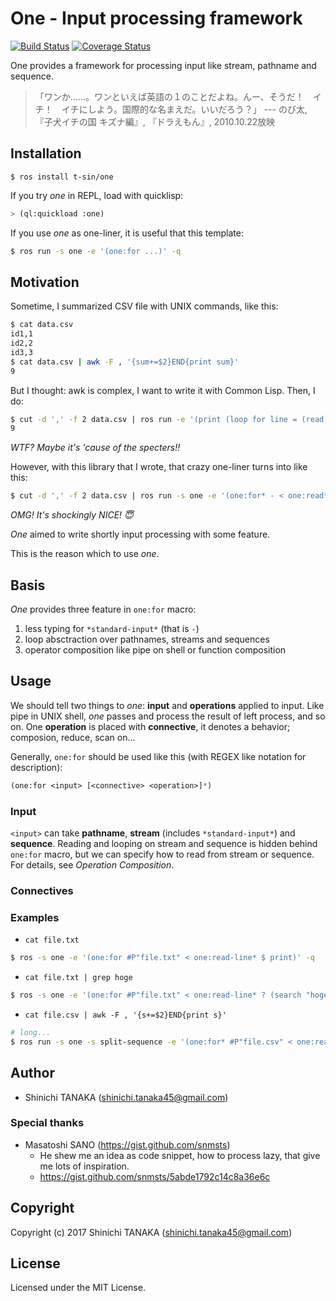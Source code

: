 # One - Input processing framework

[![Build Status](https://travis-ci.org/t-sin/one.svg?branch=master)](https://travis-ci.org/t-sin/one)
[![Coverage Status](https://coveralls.io/repos/github/t-sin/one/badge.svg?branch=master)](https://coveralls.io/github/t-sin/one?branch=master)

One provides a framework for processing input like stream, pathname and sequence.


> 「ワンか……。ワンといえば英語の１のことだよね。んー、そうだ！　イチ！　イチにしよう。国際的な名まえだ。いいだろう？」
> --- のび太, 『子犬イチの国 キズナ編』, 『ドラえもん』, 2010.10.22放映


## Installation

```
$ ros install t-sin/one
```

If you try *one* in REPL, load with quicklisp:

```lisp
> (ql:quickload :one)
```

If you use *one* as one-liner, it is useful that this template:

```sh
$ ros run -s one -e '(one:for ...)' -q
```

## Motivation

Sometime, I summarized CSV file with UNIX commands, like this:

```sh
$ cat data.csv
id1,1
id2,2
id3,3
$ cat data.csv | awk -F , '{sum+=$2}END{print sum}'
9
```

But I thought: awk is complex, I want to write it with Common Lisp. Then, I do:

```sh
$ cut -d ',' -f 2 data.csv | ros run -e '(print (loop for line = (read *standard-input* nil :eof) until (eq :eof line) sum line))' -q
9
```

*WTF? Maybe it's 'cause of the specters!!*

However, with this library that I wrote, that crazy one-liner turns into like this:

```sh
$ cut -d ',' -f 2 data.csv | ros run -s one -e '(one:for* - < one:read* +> + 0)' -q
```

*OMG! It's shockingly NICE! 😇*

*One* aimed to write shortly input processing with some feature.

This is the reason which to use *one*.


## Basis

*One* provides three feature in `one:for` macro:

1. less typing for `*standard-input*` (that is `-`)
2. loop absctraction over pathnames, streams and sequences
3. operator composition like pipe on shell or function composition

## Usage

We should tell two things to *one*: **input** and **operations** applied to input. Like pipe in UNIX shell, *one* passes and process the result of left process, and so on. One **operation** is placed with **connective**, it denotes a behavior; composion, reduce, scan on...

Generally, `one:for` should be used like this (with REGEX like notation for description):

```lisp
(one:for <input> [<connective> <operation>]*)
```

### Input

`<input>` can take **pathname**, **stream** (includes `*standard-input*`) and **sequence**. Reading and looping on stream and sequence is hidden behind `one:for` macro, but we can specify how to read from stream or sequence. For details, see *Operation Composition*.

### Connectives

### Examples

- `cat file.txt`

```sh
$ ros -s one -e '(one:for #P"file.txt" < one:read-line* $ print)' -q
```

- `cat file.txt | grep hoge`

```sh
$ ros -s one -e '(one:for #P"file.txt" < one:read-line* ? (search "hoge" _) $ print)' -q
```

- `cat file.csv | awk -F , '{s+=$2}END{print s}'`

```sh
# long...
$ ros run -s one -s split-sequence -e '(one:for* #P"file.csv" < one:read-line* $ (split-sequence:split-sequence #\, _) $ (nth 1 _) $ read-from-string +> + 0)' -q
```

## Author

- Shinichi TANAKA (shinichi.tanaka45@gmail.com)

### Special thanks

- Masatoshi SANO (https://gist.github.com/snmsts)
    - He shew me an idea as code snippet, how to process lazy, that give me lots of inspiration.
    - https://gist.github.com/snmsts/5abde1792c14c8a36e6c

## Copyright

Copyright (c) 2017 Shinichi TANAKA (shinichi.tanaka45@gmail.com)

## License

Licensed under the MIT License.
